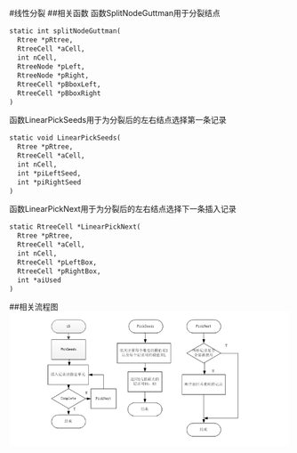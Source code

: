 #线性分裂
##相关函数
函数SplitNodeGuttman用于分裂结点

    static int splitNodeGuttman(
      Rtree *pRtree,
      RtreeCell *aCell,
      int nCell,
      RtreeNode *pLeft,
      RtreeNode *pRight,
      RtreeCell *pBboxLeft,
      RtreeCell *pBboxRight
    )
函数LinearPickSeeds用于为分裂后的左右结点选择第一条记录

    static void LinearPickSeeds(
      Rtree *pRtree,
      RtreeCell *aCell,
      int nCell,
      int *piLeftSeed,
      int *piRightSeed
    )
函数LinearPickNext用于为分裂后的左右结点选择下一条插入记录

    static RtreeCell *LinearPickNext(
      Rtree *pRtree,
      RtreeCell *aCell,
      int nCell,
      RtreeCell *pLeftBox,
      RtreeCell *pRightBox,
      int *aiUsed
    )
##相关流程图
<img src="images/LinearSplit.png">